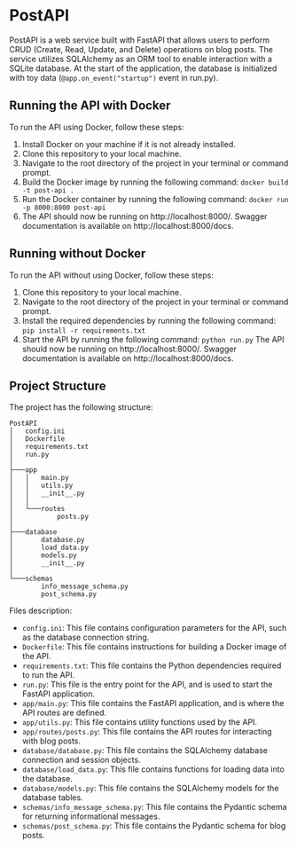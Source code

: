 # PostAPI

PostAPI is a web service built with FastAPI that allows users to perform CRUD (Create, Read, Update, and Delete) operations on blog posts. The service utilizes SQLAlchemy as an ORM tool to enable interaction with a SQLite database. At the start of the application, the database is initialized with toy data (`@app.on_event("startup")` event in run.py).

## Running the API with Docker

To run the API using Docker, follow these steps:

1. Install Docker on your machine if it is not already installed.
2. Clone this repository to your local machine.
3. Navigate to the root directory of the project in your terminal or command prompt.
4. Build the Docker image by running the following command: ```docker build -t post-api .```
5. Run the Docker container by running the following command: ```docker run -p 8000:8000 post-api```
6. The API should now be running on http://localhost:8000/. Swagger documentation is available on http://localhost:8000/docs.

## Running without Docker
To run the API without using Docker, follow these steps:

1. Clone this repository to your local machine.
2. Navigate to the root directory of the project in your terminal or command prompt.
3. Install the required dependencies by running the following command: ```pip install -r requirements.txt```
4. Start the API by running the following command: ```python run.py```
The API should now be running on http://localhost:8000/. Swagger documentation is available on http://localhost:8000/docs.

## Project Structure

The project has the following structure:
```
PostAPI
│   config.ini
│   Dockerfile
│   requirements.txt
│   run.py
│
├───app
│   │   main.py
│   │   utils.py
│   │   __init__.py
│   │
│   └───routes
│           posts.py
│
├───database
│       database.py
│       load_data.py
│       models.py
│       __init__.py
│
└───schemas
        info_message_schema.py
        post_schema.py
```

Files description:

- `config.ini`: This file contains configuration parameters for the API, such as the database connection string.
- `Dockerfile`: This file contains instructions for building a Docker image of the API.
- `requirements.txt`: This file contains the Python dependencies required to run the API.
- `run.py`: This file is the entry point for the API, and is used to start the FastAPI application.
- `app/main.py`: This file contains the FastAPI application, and is where the API routes are defined.
- `app/utils.py`: This file contains utility functions used by the API.
- `app/routes/posts.py`: This file contains the API routes for interacting with blog posts.
- `database/database.py`: This file contains the SQLAlchemy database connection and session objects.
- `database/load_data.py`: This file contains functions for loading data into the database.
- `database/models.py`: This file contains the SQLAlchemy models for the database tables.
- `schemas/info_message_schema.py`: This file contains the Pydantic schema for returning informational messages.
- `schemas/post_schema.py`: This file contains the Pydantic schema for blog posts.
